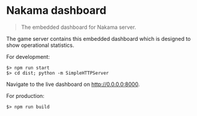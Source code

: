 Nakama dashboard
================

> The embedded dashboard for Nakama server.

The game server contains this embedded dashboard which is designed to show operational statistics.

For development:

```shell
$> npm run start
$> cd dist; python -m SimpleHTTPServer
```

Navigate to the live dashboard on http://0.0.0.0:8000.

For production:

```shell
$> npm run build
```
